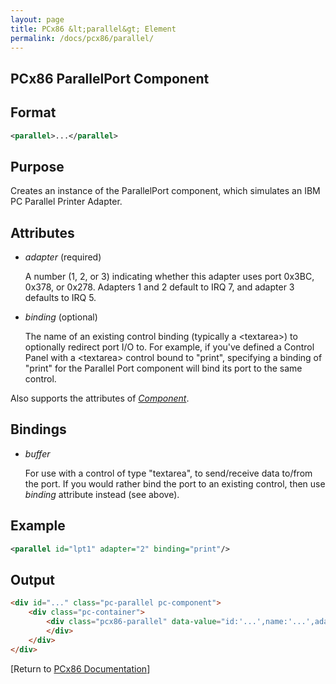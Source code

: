 ```yaml
---
layout: page
title: PCx86 &lt;parallel&gt; Element
permalink: /docs/pcx86/parallel/
---
```


PCx86 ParallelPort Component
---

Format
---
```xml
<parallel>...</parallel>
```

Purpose
---
Creates an instance of the ParallelPort component, which simulates an IBM PC Parallel Printer Adapter.

Attributes
---
 * *adapter* (required)

	A number (1, 2, or 3) indicating whether this adapter uses port 0x3BC, 0x378, or 0x278.  Adapters 1 and 2
	default to IRQ 7, and adapter 3 defaults to IRQ 5.
	
 * *binding* (optional)
 
	The name of an existing control binding (typically a &lt;textarea&gt;) to optionally redirect port I/O to.
	For example, if you've defined a Control Panel with a &lt;textarea&gt; control bound to "print", specifying a
	binding of "print" for the Parallel Port component will bind its port to the same control.
	
Also supports the attributes of *[Component](/docs/pcx86/component/)*.

Bindings
---
 * *buffer*
 
	For use with a control of type "textarea", to send/receive data to/from the port. If you would rather
	bind the port to an existing control, then use *binding* attribute instead (see above).

Example
---
```xml
<parallel id="lpt1" adapter="2" binding="print"/>
```

Output
---
```html
<div id="..." class="pc-parallel pc-component">
    <div class="pc-container">
        <div class="pcx86-parallel" data-value="id:'...',name:'...',adapter:'...',binding:'...'">
        </div>
    </div>
</div>
```

[Return to [PCx86 Documentation](..)]
